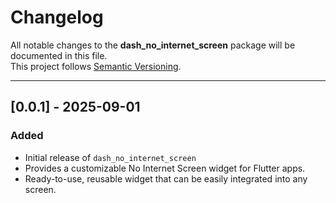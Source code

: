 # Changelog

All notable changes to the **dash_no_internet_screen** package will be documented in this file.  
This project follows [Semantic Versioning](https://semver.org/).

---
## [0.0.1] - 2025-09-01
### Added
- Initial release of `dash_no_internet_screen`
- Provides a customizable No Internet Screen widget for Flutter apps.
- Ready-to-use, reusable widget that can be easily integrated into any screen.  